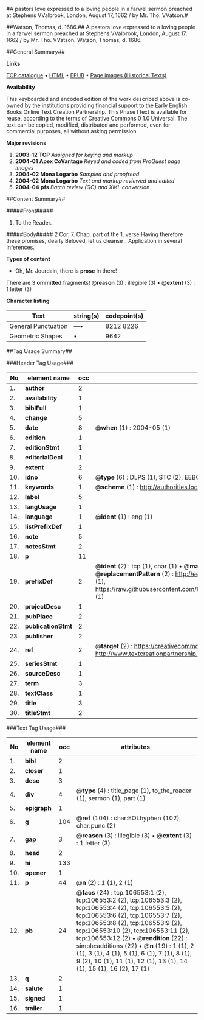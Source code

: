 #A pastors love expressed to a loving people in a farwel sermon preached at Stephens VValbrook, London, August 17, 1662 / by Mr. Tho. VVatson.#

##Watson, Thomas, d. 1686.##
A pastors love expressed to a loving people in a farwel sermon preached at Stephens VValbrook, London, August 17, 1662 / by Mr. Tho. VVatson.
Watson, Thomas, d. 1686.

##General Summary##

**Links**

[TCP catalogue](http://www.ota.ox.ac.uk/tcp/)  • 
[HTML](http://tei.it.ox.ac.uk/tcp/Texts-HTML/free/A65/A65307.html)  • 
[EPUB](http://tei.it.ox.ac.uk/tcp/Texts-EPUB/free/A65/A65307.epub) • 
[Page images (Historical Texts)](https://data.historicaltexts.jisc.ac.uk/view?pubId=eebo-17542993e&pageId=eebo-17542993e-106553-1)

**Availability**

This keyboarded and encoded edition of the
	       work described above is co-owned by the institutions
	       providing financial support to the Early English Books
	       Online Text Creation Partnership. This Phase I text is
	       available for reuse, according to the terms of Creative
	       Commons 0 1.0 Universal. The text can be copied,
	       modified, distributed and performed, even for
	       commercial purposes, all without asking permission.

**Major revisions**

1. __2003-12__ __TCP__ *Assigned for keying and markup*
1. __2004-01__ __Apex CoVantage__ *Keyed and coded from ProQuest page images*
1. __2004-02__ __Mona Logarbo__ *Sampled and proofread*
1. __2004-02__ __Mona Logarbo__ *Text and markup reviewed and edited*
1. __2004-04__ __pfs__ *Batch review (QC) and XML conversion*

##Content Summary##

#####Front#####

1. To the Reader.

#####Body#####
2 Cor. 7. Chap. part of the 1. verse.Having therefore these promises, dearly Beloved, let us cleanse
    _ Application in several Inferences.

**Types of content**

  * Oh, Mr. Jourdain, there is **prose** in there!

There are 3 **ommitted** fragments! 
 @__reason__ (3) : illegible (3)  •  @__extent__ (3) : 1 letter (3)

**Character listing**


|Text|string(s)|codepoint(s)|
|---|---|---|
|General Punctuation|—•|8212 8226|
|Geometric Shapes|▪|9642|

##Tag Usage Summary##

###Header Tag Usage###

|No|element name|occ|attributes|
|---|---|---|---|
|1.|__author__|2||
|2.|__availability__|1||
|3.|__biblFull__|1||
|4.|__change__|5||
|5.|__date__|8| @__when__ (1) : 2004-05 (1)|
|6.|__edition__|1||
|7.|__editionStmt__|1||
|8.|__editorialDecl__|1||
|9.|__extent__|2||
|10.|__idno__|6| @__type__ (6) : DLPS (1), STC (2), EEBO-CITATION (1), OCLC (1), VID (1)|
|11.|__keywords__|1| @__scheme__ (1) : http://authorities.loc.gov/ (1)|
|12.|__label__|5||
|13.|__langUsage__|1||
|14.|__language__|1| @__ident__ (1) : eng (1)|
|15.|__listPrefixDef__|1||
|16.|__note__|5||
|17.|__notesStmt__|2||
|18.|__p__|11||
|19.|__prefixDef__|2| @__ident__ (2) : tcp (1), char (1)  •  @__matchPattern__ (2) : ([0-9\-]+):([0-9IVX]+) (1), (.+) (1)  •  @__replacementPattern__ (2) : http://eebo.chadwyck.com/downloadtiff?vid=$1&page=$2 (1), https://raw.githubusercontent.com/textcreationpartnership/Texts/master/tcpchars.xml#$1 (1)|
|20.|__projectDesc__|1||
|21.|__pubPlace__|2||
|22.|__publicationStmt__|2||
|23.|__publisher__|2||
|24.|__ref__|2| @__target__ (2) : https://creativecommons.org/publicdomain/zero/1.0/ (1), http://www.textcreationpartnership.org/docs/. (1)|
|25.|__seriesStmt__|1||
|26.|__sourceDesc__|1||
|27.|__term__|3||
|28.|__textClass__|1||
|29.|__title__|3||
|30.|__titleStmt__|2||


###Text Tag Usage###

|No|element name|occ|attributes|
|---|---|---|---|
|1.|__bibl__|2||
|2.|__closer__|1||
|3.|__desc__|3||
|4.|__div__|4| @__type__ (4) : title_page (1), to_the_reader (1), sermon (1), part (1)|
|5.|__epigraph__|1||
|6.|__g__|104| @__ref__ (104) : char:EOLhyphen (102), char:punc (2)|
|7.|__gap__|3| @__reason__ (3) : illegible (3)  •  @__extent__ (3) : 1 letter (3)|
|8.|__head__|2||
|9.|__hi__|133||
|10.|__opener__|1||
|11.|__p__|44| @__n__ (2) : 1 (1), 2 (1)|
|12.|__pb__|24| @__facs__ (24) : tcp:106553:1 (2), tcp:106553:2 (2), tcp:106553:3 (2), tcp:106553:4 (2), tcp:106553:5 (2), tcp:106553:6 (2), tcp:106553:7 (2), tcp:106553:8 (2), tcp:106553:9 (2), tcp:106553:10 (2), tcp:106553:11 (2), tcp:106553:12 (2)  •  @__rendition__ (22) : simple:additions (22)  •  @__n__ (19) : 1 (1), 2 (1), 3 (1), 4 (1), 5 (1), 6 (1), 7 (1), 8 (1), 9 (2), 10 (1), 11 (1), 12 (1), 13 (1), 14 (1), 15 (1), 16 (2), 17 (1)|
|13.|__q__|2||
|14.|__salute__|1||
|15.|__signed__|1||
|16.|__trailer__|1||
